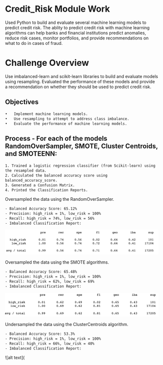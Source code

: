 # Credit_Risk Module Work
Used Python to build and evaluate several machine learning models to predict credit risk. The ablity to predict credit risk with machine learning algorithms can help banks and financial institutions predict anomalies, reduce risk cases, monitor portfolios, and provide recommendations on what to do in cases of fraud.

# Challenge Overview

Use imbalanced-learn and scikit-learn libraries to build and evaluate models using resampling. Evaluated the performance of these models and provide a recommendation on whether they should be used to predict credit risk.

## Objectives

	•	Implement machine learning models.
	•	Use resampling to attempt to address class imbalance.
	•	Evaluate the performance of machine learning models.

## Process - For each of the models RandomOverSampler, SMOTE, Cluster Centroids, and SMOTEENN:

	1. Trained a logistic regression classifier (from Scikit-learn) using the resampled data.
	2. Calculated the balanced accuracy score using balanced_accuracy_score.
	3. Generated a Confusion Matrix.
	4. Printed the Classification Reports.

Oversampled the data using the RandomOverSampler.

	- Balanced Accuracy Score: 65.12%
	- Precision: high_risk = 1%, low_risk = 100%
	- Recall: high_risk = 74%, low_risk = 56%
	- Imbalanced Classification Report:
	
![alt text](https://github.com/Al-Huneidi/Credit_Risk/blob/master/ScreenShots/credit-risk-resampling/RandomOverSampler_Class_Report.png)

Oversampled the data using the SMOTE algorithms.

	- Balanced Accuracy Score: 65.48%
	- Precision: high_risk = 1%, low_risk = 100%
	- Recall: high_risk = 62%, low_risk = 69%                                                                                                                                                  
	- Imbalanced Classification Report:

![alt text](https://github.com/Al-Huneidi/Credit_Risk/blob/master/ScreenShots/credit-risk-resampling/SMOTE_Oversampling_Class_Report.png)

Undersampled the data using the ClusterCentroids algorithm.

	- Balanced Accuracy Score: 53.3%
	- Precision: high_risk = 1%, low_risk = 100%
	- Recall: high_risk = 66%, low_risk = 40%
	- Imbalanced Classification Report: 
	
![alt text](
